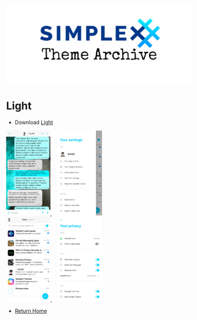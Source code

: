 ![SxC Theme Archive Banner](../resources/SxC_themeBanner.jpg)

# Light

* Download [Light](../themes/SxC_light.theme)

<a href="../screenshots/SxC_light01.jpg" target="_blank">
	<img src="../screenshots/SxC_light01.jpg" width="120">
</a>&nbsp;&nbsp;&nbsp;
<a href="../screenshots/SxC_light02.jpg" target="_blank">
	<img src="../screenshots/SxC_light02.jpg" width="120">
</a>
<br>
<a href="../screenshots/SxC_light03.jpg" target="_blank">
	<img src="../screenshots/SxC_light03.jpg" width="120">
</a>&nbsp;&nbsp;&nbsp;
<a href="../screenshots/SxC_light04.jpg" target="_blank">
	<img src="../screenshots/SxC_light04.jpg" width="120">
</a>

* [Return Home](../)
